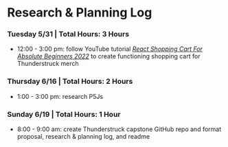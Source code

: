 # Research & Planning Log

### Tuesday 5/31 | Total Hours: 3 Hours
- 12:00 - 3:00 pm: follow YouTube tutorial _[React Shopping Cart For Absolute Beginners 2022](https://www.youtube.com/watch?v=AmIdY1Eb8tY)_ to create functioning shopping cart for Thunderstruck merch

### Thursday 6/16 | Total Hours: 2 Hours
- 1:00 - 3:00 pm: research P5Js

### Sunday 6/19 | Total Hours: 1 Hour
- 8:00 - 9:00 am: create Thunderstruck capstone GitHub repo and format proposal, research & planning log, and readme